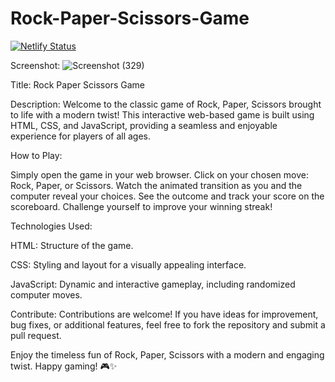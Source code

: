 # Rock-Paper-Scissors-Game
[![Netlify Status](https://api.netlify.com/api/v1/badges/20cf755e-1b61-4817-b9d4-27dbb7f17dbf/deploy-status)](https://app.netlify.com/sites/rpsarena/deploys)

Screenshot:
![Screenshot (329)](https://github.com/surajkumar345678/Stone-Paper-Scissors-Game/assets/60316890/af63fb7d-52d1-4db1-9ada-5d58321a0ad5)


Title: Rock Paper Scissors Game

Description:
Welcome to the classic game of Rock, Paper, Scissors brought to life with a modern twist! This interactive web-based game is built using HTML, CSS, and JavaScript, providing a seamless and enjoyable experience for players of all ages.

How to Play:

Simply open the game in your web browser.
Click on your chosen move: Rock, Paper, or Scissors.
Watch the animated transition as you and the computer reveal your choices.
See the outcome and track your score on the scoreboard.
Challenge yourself to improve your winning streak!

Technologies Used:

HTML: Structure of the game.

CSS: Styling and layout for a visually appealing interface.

JavaScript: Dynamic and interactive gameplay, including randomized computer moves.

Contribute:
Contributions are welcome! If you have ideas for improvement, bug fixes, or additional features, feel free to fork the repository and submit a pull request.

Enjoy the timeless fun of Rock, Paper, Scissors with a modern and engaging twist. Happy gaming! 🎮✨
